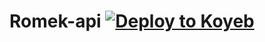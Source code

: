 # Romek-api [![Deploy to Koyeb](https://www.koyeb.com/static/images/deploy/button.svg)](https://app.koyeb.com/deploy?name=romek-xd-v2&repository=ROMEKTECH3%2FROMEK-XD-V2&branch=main&builder=dockerfile&instance_type=free&env%5BSESSION_ID%5D=q2JWTRoK%23YHVfxK7XW2-JzvRRvbNMR6SGKwsWUZxdPX8OeHAG3G8&env%5BAUTO_STATUS_REACT%5D=true&env%5BAUTO_READ_STATUS%5D=true&env%5BOWNER_NUMBER%5D=919341378016)
